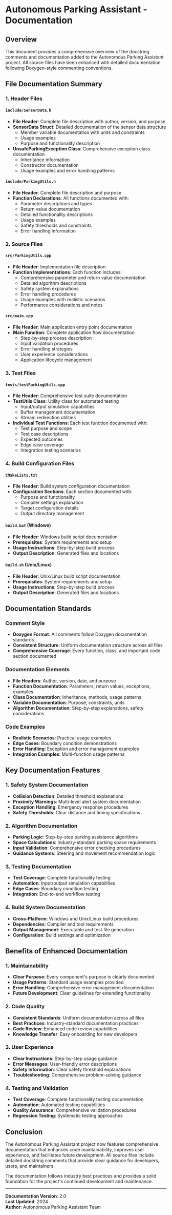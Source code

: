 # Autonomous Parking Assistant - Documentation

## Overview

This document provides a comprehensive overview of the docstring comments and documentation added to the Autonomous Parking Assistant project. All source files have been enhanced with detailed documentation following Doxygen-style commenting conventions.

## File Documentation Summary

### 1. Header Files

#### `include/SensorData.h`
- **File Header**: Complete file description with author, version, and purpose
- **SensorData Struct**: Detailed documentation of the sensor data structure
  - Member variable documentation with units and constraints
  - Usage examples
  - Purpose and functionality description
- **UnsafeParkingException Class**: Comprehensive exception class documentation
  - Inheritance information
  - Constructor documentation
  - Usage examples and error handling patterns

#### `include/ParkingUtils.h`
- **File Header**: Complete file description and purpose
- **Function Declarations**: All functions documented with:
  - Parameter descriptions and types
  - Return value documentation
  - Detailed functionality descriptions
  - Usage examples
  - Safety thresholds and constraints
  - Error handling information

### 2. Source Files

#### `src/ParkingUtils.cpp`
- **File Header**: Implementation file description
- **Function Implementations**: Each function includes:
  - Comprehensive parameter and return value documentation
  - Detailed algorithm descriptions
  - Safety system explanations
  - Error handling procedures
  - Usage examples with realistic scenarios
  - Performance considerations and notes

#### `src/main.cpp`
- **File Header**: Main application entry point documentation
- **Main Function**: Complete application flow documentation
  - Step-by-step process description
  - Input validation procedures
  - Error handling strategies
  - User experience considerations
  - Application lifecycle management

### 3. Test Files

#### `tests/testParkingUtils.cpp`
- **File Header**: Comprehensive test suite documentation
- **TestUtils Class**: Utility class for automated testing
  - Input/output simulation capabilities
  - Buffer management documentation
  - Stream redirection utilities
- **Individual Test Functions**: Each test function documented with:
  - Test purpose and scope
  - Test case descriptions
  - Expected outcomes
  - Edge case coverage
  - Integration testing scenarios

### 4. Build Configuration Files

#### `CMakeLists.txt`
- **File Header**: Build system configuration documentation
- **Configuration Sections**: Each section documented with:
  - Purpose and functionality
  - Compiler settings explanation
  - Target configuration details
  - Output directory management

#### `build.bat` (Windows)
- **File Header**: Windows build script documentation
- **Prerequisites**: System requirements and setup
- **Usage Instructions**: Step-by-step build process
- **Output Description**: Generated files and locations

#### `build.sh` (Unix/Linux)
- **File Header**: Unix/Linux build script documentation
- **Prerequisites**: System requirements and setup
- **Usage Instructions**: Step-by-step build process
- **Output Description**: Generated files and locations

## Documentation Standards

### Comment Style
- **Doxygen Format**: All comments follow Doxygen documentation standards
- **Consistent Structure**: Uniform documentation structure across all files
- **Comprehensive Coverage**: Every function, class, and important code section documented

### Documentation Elements
- **File Headers**: Author, version, date, and purpose
- **Function Documentation**: Parameters, return values, exceptions, examples
- **Class Documentation**: Inheritance, methods, usage patterns
- **Variable Documentation**: Purpose, constraints, units
- **Algorithm Documentation**: Step-by-step explanations, safety considerations

### Code Examples
- **Realistic Scenarios**: Practical usage examples
- **Edge Cases**: Boundary condition demonstrations
- **Error Handling**: Exception and error management examples
- **Integration Examples**: Multi-function usage patterns

## Key Documentation Features

### 1. Safety System Documentation
- **Collision Detection**: Detailed threshold explanations
- **Proximity Warnings**: Multi-level alert system documentation
- **Exception Handling**: Emergency response procedures
- **Safety Thresholds**: Clear distance and timing specifications

### 2. Algorithm Documentation
- **Parking Logic**: Step-by-step parking assistance algorithms
- **Space Calculations**: Industry-standard parking space requirements
- **Input Validation**: Comprehensive error checking procedures
- **Guidance Systems**: Steering and movement recommendation logic

### 3. Testing Documentation
- **Test Coverage**: Complete functionality testing
- **Automation**: Input/output simulation capabilities
- **Edge Cases**: Boundary condition testing
- **Integration**: End-to-end workflow testing

### 4. Build System Documentation
- **Cross-Platform**: Windows and Unix/Linux build procedures
- **Dependencies**: Compiler and tool requirements
- **Output Management**: Executable and test file generation
- **Configuration**: Build settings and optimization

## Benefits of Enhanced Documentation

### 1. Maintainability
- **Clear Purpose**: Every component's purpose is clearly documented
- **Usage Patterns**: Standard usage examples provided
- **Error Handling**: Comprehensive error management documentation
- **Future Development**: Clear guidelines for extending functionality

### 2. Code Quality
- **Consistent Standards**: Uniform documentation across all files
- **Best Practices**: Industry-standard documentation practices
- **Code Review**: Enhanced code review capabilities
- **Knowledge Transfer**: Easy onboarding for new developers

### 3. User Experience
- **Clear Instructions**: Step-by-step usage guidance
- **Error Messages**: User-friendly error descriptions
- **Safety Information**: Clear safety threshold explanations
- **Troubleshooting**: Comprehensive problem-solving guidance

### 4. Testing and Validation
- **Test Coverage**: Complete functionality testing documentation
- **Automation**: Automated testing capabilities
- **Quality Assurance**: Comprehensive validation procedures
- **Regression Testing**: Systematic testing approaches

## Conclusion

The Autonomous Parking Assistant project now features comprehensive documentation that enhances code maintainability, improves user experience, and facilitates future development. All source files include detailed docstring comments that provide clear guidance for developers, users, and maintainers.

The documentation follows industry best practices and provides a solid foundation for the project's continued development and maintenance.

---

**Documentation Version**: 2.0  
**Last Updated**: 2024  
**Author**: Autonomous Parking Assistant Team
